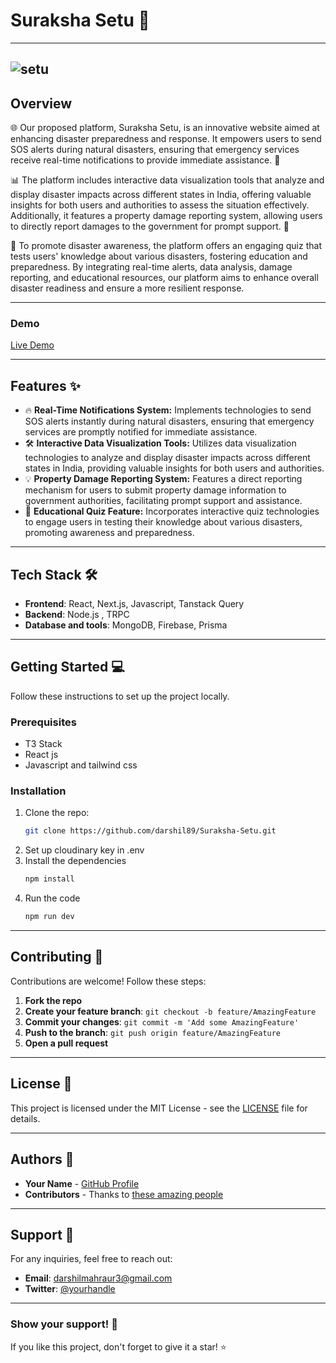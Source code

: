 # **Suraksha Setu** 🚀

---
![setu](https://i.giphy.com/media/v1.Y2lkPTc5MGI3NjExOGsweTNjNGoxbWY0angwZGx2MTM1OHo4eDU2dWg5NTVycGljc2d5NCZlcD12MV9pbnRlcm5hbF9naWZfYnlfaWQmY3Q9Zw/U7bo3ZBR8lcKSmGdlT/giphy.gif)
---

## **Overview**

🌐 Our proposed platform, Suraksha Setu, is an innovative website aimed at enhancing disaster preparedness and response. It empowers users to send SOS alerts during natural disasters, ensuring that emergency services receive real-time notifications to provide immediate assistance. 📡

📊 The platform includes interactive data visualization tools that analyze and display disaster impacts across different states in India, offering valuable insights for both users and authorities to assess the situation effectively. Additionally, it features a property damage reporting system, allowing users to directly report damages to the government for prompt support. 📝

🧠 To promote disaster awareness, the platform offers an engaging quiz that tests users' knowledge about various disasters, fostering education and preparedness. By integrating real-time alerts, data analysis, damage reporting, and educational resources, our platform aims to enhance overall disaster readiness and ensure a more resilient response.


---

### **Demo**

[Live Demo]([https://dayanand.vercel.app/](https://suraksha-setuu.vercel.app/))

---

## **Features** ✨

- 🔥 **Real-Time Notifications System:** Implements technologies to send SOS alerts instantly during natural disasters, ensuring that emergency services are promptly notified for immediate assistance.
- 🛠️ **Interactive Data Visualization Tools:** Utilizes data visualization technologies to analyze and display disaster impacts across different states in India, providing valuable insights for both users and authorities.
- 💡 **Property Damage Reporting System:** Features a direct reporting mechanism for users to submit property damage information to government authorities, facilitating prompt support and assistance.
- 🚀 **Educational Quiz Feature:** Incorporates interactive quiz technologies to engage users in testing their knowledge about various disasters, promoting awareness and preparedness.

---

## **Tech Stack** 🛠️

- **Frontend**: React, Next.js, Javascript, Tanstack Query
- **Backend**: Node.js , TRPC
- **Database and tools**: MongoDB, Firebase, Prisma

---

## **Getting Started** 💻

Follow these instructions to set up the project locally.

### **Prerequisites**

- T3 Stack
- React js
- Javascript and tailwind css

### **Installation**

1. Clone the repo:
   ```bash
   git clone https://github.com/darshil89/Suraksha-Setu.git
   ```
2. Set up cloudinary key in .env
3. Install the dependencies
    ```bash
   npm install
   ```
4. Run the code
    ```bash
   npm run dev
   ```

---

## **Contributing** 🤝

Contributions are welcome! Follow these steps:

1. **Fork the repo**
2. **Create your feature branch**: `git checkout -b feature/AmazingFeature`
3. **Commit your changes**: `git commit -m 'Add some AmazingFeature'`
4. **Push to the branch**: `git push origin feature/AmazingFeature`
5. **Open a pull request**

---

## **License** 📝

This project is licensed under the MIT License - see the [LICENSE](LICENSE) file for details.

---

## **Authors** 👥

- **Your Name** - [GitHub Profile](https://github.com/darshil89)
- **Contributors** - Thanks to [these amazing people](https://github.com/darshil89/Suraksha-Setu/contributors)

---

## **Support** 💬

For any inquiries, feel free to reach out:

- **Email**: darshilmahraur3@gmail.com
- **Twitter**: [@yourhandle](https://x.com/DMahraur?t=vJsxXpuPpqOON9kH4Tr8jw&s=09)

---

### **Show your support!** 🌟

If you like this project, don't forget to give it a star! ⭐

